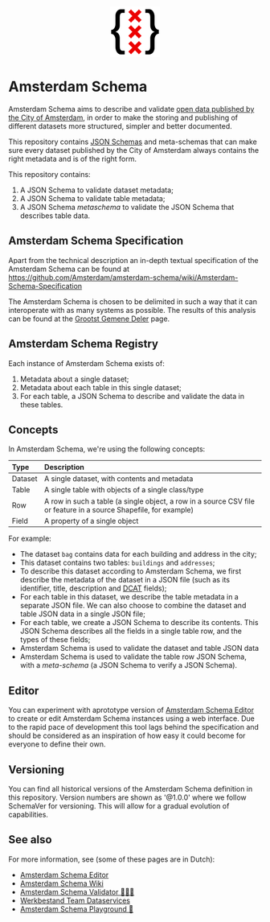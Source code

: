 <div align="center">
  <img width="100px" src="amsterdam-schema.svg" />
</div>

# Amsterdam Schema

Amsterdam Schema aims to describe and validate [open data published by the City of Amsterdam](https://api.data.amsterdam.nl/api/), in order to make the storing and publishing of different datasets more structured, simpler and better documented.

This repository contains [JSON Schemas](https://json-schema.org/) and meta-schemas that can make sure every dataset published by the City of Amsterdam always contains the right metadata and is of the right form.

This repository contains:

1. A JSON Schema to validate dataset metadata;
2. A JSON Schema to validate table metadata;
3. A JSON Schema _metaschema_ to validate the JSON Schema that describes table data.

## Amsterdam Schema Specification

Apart from the technical description an in-depth textual specification of the Amsterdam Schema can be found at https://github.com/Amsterdam/amsterdam-schema/wiki/Amsterdam-Schema-Specification

The Amsterdam Schema is chosen to be delimited in such a way that it can interoperate with as many systems as possible. The results of this analysis can be found at the [Grootst Gemene Deler](https://github.com/Amsterdam/amsterdam-schema/wiki/Grootst-Gemene-Deler) page.

## Amsterdam Schema Registry

Each instance of Amsterdam Schema exists of:

1. Metadata about a single dataset;
2. Metadata about each table in this single dataset;
3. For each table, a JSON Schema to describe and validate the data in these tables.

## Concepts

In Amsterdam Schema, we're using the following concepts:

| Type       | Description                                        |
|:-----------|:---------------------------------------------------|
| Dataset    | A single dataset, with contents and metadata       |
| Table      | A single table with objects of a single class/type |
| Row        | A row in such a table (a single object, a row in a source CSV file or feature in a source Shapefile, for example) |
| Field      | A property of a single object                      |

For example:

- The dataset `bag` contains data for each building and address in the city;
- This dataset contains two tables: `buildings` and `addresses`;
- To describe this dataset according to Amsterdam Schema, we first describe the metadata of the dataset in a JSON file (such as its identifier, title, description and [DCAT](https://www.w3.org/TR/vocab-dcat-2/) fields);
- For each table in this dataset, we describe the table metadata in a separate JSON file. We can also choose to combine the dataset and table JSON data in a single JSON file;
- For each table, we create a JSON Schema to describe its contents. This JSON Schema describes all the fields in a single table row, and the types of these fields;
- Amsterdam Schema is used to validate the dataset and table JSON data
- Amsterdam Schema is used to validate the table row JSON Schema, with a _meta-schema_ (a JSON Schema to verify a JSON Schema).

## Editor

You can experiment with aprototype version of [Amsterdam Schema Editor](https://amsterdam.github.io/schema-editor/) to create or edit Amsterdam Schema instances using a web interface. 
Due to the rapid pace of development this tool lags behind the specification and should be considered as an inspiration of how easy it could become for everyone to define their own.

## Versioning

You can find all historical versions of the Amsterdam Schema definition in this repository. Version numbers are shown as '@1.0.0' where we follow SchemaVer for versioning. This will allow for a gradual evolution of capabilities.


## See also

For more information, see (some of these pages are in Dutch):

- [Amsterdam Schema Editor](https://amsterdam.github.io/schema-editor/)
- [Amsterdam Schema Wiki](https://github.com/Amsterdam/amsterdam-schema/wiki)
- [Amsterdam Schema Validator 👩🏼‍🏫](https://observablehq.com/@bertspaan/amsterdam-schema-validator)
- [Werkbestand Team Dataservices](https://observablehq.com/@bertspaan/werkbestand-team-dataservices)
- [Amsterdam Schema Playground 🎠](https://observablehq.com/@bertspaan/amsterdam-schema-playground)
